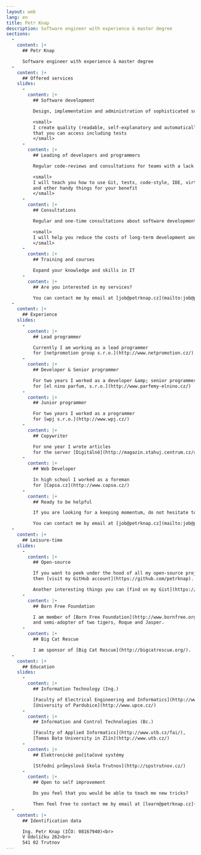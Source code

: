 ```yaml
---
layout: web
lang: en
title: Petr Knap
description: Software engineer with experience & master degree
sections:
  -
    content: |+
      ## Petr Knap

      Software engineer with experience & master degree
  -
    content: |+
      ## Offered services
    slides:
      -
        content: |+
          ## Software development

          Design, implementation and administration of sophisticated software systems

          <small>
          I create quality (readable, self-explanatory and automatically tested) code<br>
          that you can access including tests
          </small>
      -
        content: |+
          ## Leading of developers and programmers

          Regular code-reviews and consultations for teams with a lack of senior members

          <small>
          I will teach you how to use Git, tests, code-style, IDE, virtualization<br>
          and other handy things for your benefit
          </small>
      -
        content: |+
          ## Consultations

          Regular and one-time consultations about software development and hardware choosing

          <small>
          I will help you reduce the costs of long-term development and maintenance of software and hardware
          </small>
      -
        content: |+
          ## Training and courses

          Expand your knowledge and skills in IT
      -
        content: |+
          ## Are you interested in my services?

          You can contact me by email at [job@petrknap.cz](mailto:job@petrknap.cz) nebo na [LinkedIn](https://www.linkedin.com/in/pknap).
  -
    content: |+
      ## Experience
    slides:
      -
        content: |+
          ## Lead programmer

          Currently I am working as a lead programmer
          for [netpromotion group s.r.o.](http://www.netpromotion.cz/)
      -
        content: |+
          ## Developer & Senior programmer

          For two years I worked as a developer &amp; senior programmer
          for [el nino parfum, s.r.o.](http://www.parfemy-elnino.cz/)
      -
        content: |+
          ## Junior programmer

          For two years I worked as a programmer
          for [wpj s.r.o.](http://www.wpj.cz/)
      -
        content: |+
          ## Copywriter

          For one year I wrote articles
          for the server [Digitálně](http://magazin.stahuj.centrum.cz/autori/petr-knap/?g%5Ba%5D=17785)
      -
        content: |+
          ## Web Developer

          In high school I worked as a foreman
          for [Capsa.cz](http://www.capsa.cz/)
      -
        content: |+
          ## Ready to be helpful

          If you are looking for a keeping momentum, do not hesitate to contact me.

          You can contact me by email at [job@petrknap.cz](mailto:job@petrknap.cz) or via [LinkedIn](https://www.linkedin.com/in/pknap).
  -
    content: |+
      ## Leisure-time
    slides:
      -
        content: |+
          ## Open-source

          If you want to peek under the hood of all my open-source projects,
          then [visit my GitHub account](https://github.com/petrknap).

          Another interesting things you can [find on my Gist](https://gist.github.com/petrknap).
      -
        content: |+
          ## Born Free Foundation

          I am member of [Born Free Foundation](http://www.bornfree.org.uk/), sponsor of [Big Cats Campaign](http://www.bornfree.org.uk/campaigns/big-cats/)
          and semi-adopter of two tigers, Roque and Jasper.
      -
        content: |+
          ## Big Cat Rescue

          I am sponsor of [Big Cat Rescue](http://bigcatrescue.org/).
  -
    content: |+
      ## Education
    slides:
      -
        content: |+
          ## Information Technology (Ing.)

          [Faculty of Electrical Engineering and Informatics](http://www.upce.cz/fei/),
          [University of Pardubice](http://www.upce.cz/)
      -
        content: |+
          ## Information and Control Technologies (Bc.)

          [Faculty of Applied Informatics](http://www.utb.cz/fai/),
          [Tomas Bata University in Zlín](http://www.utb.cz/)
      -
        content: |+
          ## Elektronické počítačové systémy

          [Střední průmyslová škola Trutnov](http://spstrutnov.cz/)
      -
        content: |+
          ## Open to self improvement

          Do you feel that you would be able to teach me new tricks?

          Then feel free to contact me by email at [learn@petrknap.cz](mailto:learn@petrknap.cz).
  -
    content: |+
      ## Identification data

      Ing. Petr Knap (IČO: 08167940)<br>
      V Údolíčku 262<br>
      541 02 Trutnov
---
```

